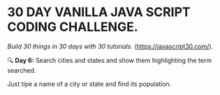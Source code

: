 # 30 DAY VANILLA JAVA SCRIPT CODING CHALLENGE.
_Build 30 things in 30 days with 30 tutorials_.
(https://javascript30.com/).

:mag: **Day 6:** Search cities and states and show them highlighting the term searched.

Just tipe a name of a city or state and find its population.
